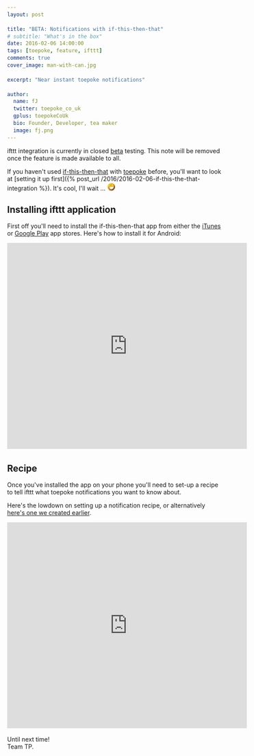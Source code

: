 ```yaml
---
layout: post

title: "BETA: Notifications with if-this-then-that"
# subtitle: "What's in the box"
date: 2016-02-06 14:00:00
tags: [toepoke, feature, ifttt]
comments: true
cover_image: man-with-can.jpg

excerpt: "Near instant toepoke notifications"

author:
  name: fJ
  twitter: toepoke_co_uk
  gplus: toepokeCoUk
  bio: Founder, Developer, tea maker
  image: fj.png
---
```


<p class="beta">
	ifttt integration is currently in closed <a href="https://en.wikipedia.org/wiki/Software_release_life_cycle#Open_and_closed_beta">beta</a> testing.
	This note will be removed once the feature is made available to all.
</p> 

If you haven't used [if-this-then-that](https://ifttt.com) with [toepoke](https://toepoke.co.uk) before, you'll want to 
look at [setting it up first]({% post_url /2016/2016-02-06-if-this-the-that-integration %}). It's cool, I'll wait ... <img src='/images/grin.png' alt='grin' title='grin' />

## Installing ifttt application

First off you'll need to install the if-this-then-that app from either the [iTunes](https://itunes.apple.com/us/app/ifttt/id660944635) or [Google Play](https://play.google.com/store/apps/details?id=com.ifttt.ifttt) app stores.
Here's how to install it for Android:

<div class="g-chart">
	<iframe width="560" height="480" src="https://www.youtube.com/embed/6WZ61sr7LAU" frameborder="0" allowfullscreen></iframe>
</div>

## Recipe 

Once you've installed the app on your phone you'll need to set-up a recipe to tell ifttt what toepoke notifications you want to know about.

Here's the lowdown on setting up a notification recipe, or alternatively [here's one we created earlier](https://ifttt.com/recipes/377413-toepoke-send-me-a-notification-when-something-happens-to-my-match). 

<div class="g-chart">
	<iframe width="560" height="480" src="https://www.youtube.com/embed/xwZj6TOML30" frameborder="0" allowfullscreen></iframe>
</div>

Until next time!<br/>
Team TP.






